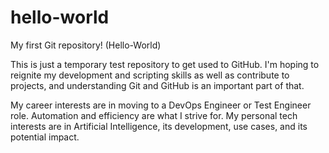 # hello-world
My first Git repository! (Hello-World)

This is just a temporary test repository to get used to GitHub. 
I'm hoping to reignite my development and scripting skills as well as contribute to projects, and understanding Git and GitHub is an important part of that.

My career interests are in moving to a DevOps Engineer or Test Engineer role. Automation and efficiency are what I strive for.
My personal tech interests are in Artificial Intelligence, its development, use cases, and its potential impact.
